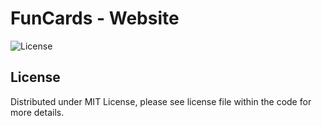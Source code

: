 # FunCards - Website

![License](https://img.shields.io/dub/l/vibe-d.svg)

## License

Distributed under MIT License, please see license file within the code for more details.
